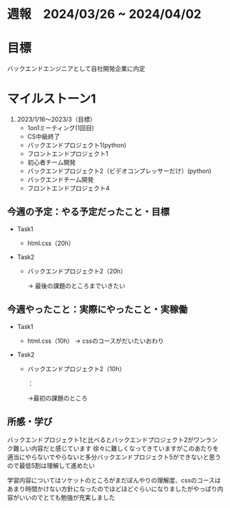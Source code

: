 # 週報　2024/03/26 ~ 2024/04/02

# 目標
バックエンドエンジニアとして自社開発企業に内定

# マイルストーン1

1. 2023/1/16〜2023/3（目標）
   - 1on1ミーティング(1回目)
   - CS中級終了
   - バックエンドプロジェクト1(python)
   - フロントエンドプロジェクト1
   - 初心者チーム開発
   - バックエンドプロジェクト2（ビデオコンプレッサーだけ）(python)
   - バックエンドチーム開発
   - フロントエンドプロジェクト4


## 今週の予定：やる予定だったこと・目標
- Task1
    - html.css（20h）

- Task2
    -  バックエンドプロジェクト2（20h）

        
        
        → 最後の課題のところまでいきたい

## 今週やったこと：実際にやったこと・実稼働
- Task1
    - html.css（10h）
        → cssのコースがだいたいおわり
    
- Task2
    - バックエンドプロジェクト2（10h）

        ：

        →最初の課題のところ

    
## 所感・学び
バックエンドプロジェクト1と比べるとバックエンドプロジェクト2がワンランク難しい内容だと感じています
徐々に難しくなってきていますがこのあたりを適当にやらないでやらないと多分バックエンドプロジェクト5ができないと思うので最低5割は理解して進めたい

学習内容についてはソケットのところがまだぼんやりの理解度、cssのコースはあまり時間かけない方針になったのでほどほどぐらいになりましたがやっぱり内容がいいのでとても勉強が充実しました


